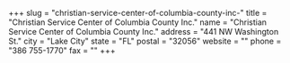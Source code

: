 +++
slug = "christian-service-center-of-columbia-county-inc-"
title = "Christian Service Center of Columbia County Inc."
name = "Christian Service Center of Columbia County Inc."
address = "441 NW Washington St."
city = "Lake City"
state = "FL"
postal = "32056"
website = ""
phone = "386 755-1770"
fax = ""
+++
